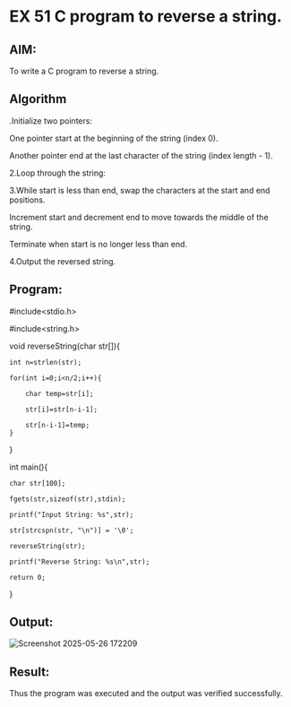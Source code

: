 
# EX 51 C program to reverse a string.

## AIM:

To write a C program to reverse a string.

## Algorithm

.Initialize two pointers:


One pointer start at the beginning of the string (index 0).


Another pointer end at the last character of the string (index length - 1).


2.Loop through the string:

3.While start is less than end, swap the characters at the start and end positions.

Increment start and decrement end to move towards the middle of the string.

Terminate when start is no longer less than end.

4.Output the reversed string.  

## Program:

#include<stdio.h>

#include<string.h>

void reverseString(char str[]){

    int n=strlen(str);
    
    for(int i=0;i<n/2;i++){
    
        char temp=str[i];
        
        str[i]=str[n-i-1];
        
        str[n-i-1]=temp;
    }
    
}

int main(){

    char str[100];
    
    fgets(str,sizeof(str),stdin);
    
    printf("Input String: %s",str);
    
    str[strcspn(str, "\n")] = '\0';
    
    reverseString(str);
    
    printf("Reverse String: %s\n",str);
    
    return 0;

}

## Output:

![Screenshot 2025-05-26 172209](https://github.com/user-attachments/assets/e400e9b7-bc43-455d-8153-55eee1a3be6d)


## Result:

Thus the program was executed and the output was verified successfully.
